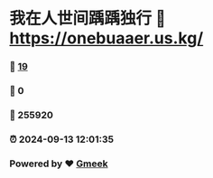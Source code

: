 # 我在人世间踽踽独行 :link: https://onebuaaer.us.kg/ 
### :page_facing_up: [19](https://onebuaaer.us.kg//tag.html) 
### :speech_balloon: 0 
### :hibiscus: 255920 
### :alarm_clock: 2024-09-13 12:01:35 
### Powered by :heart: [Gmeek](https://github.com/Meekdai/Gmeek)

